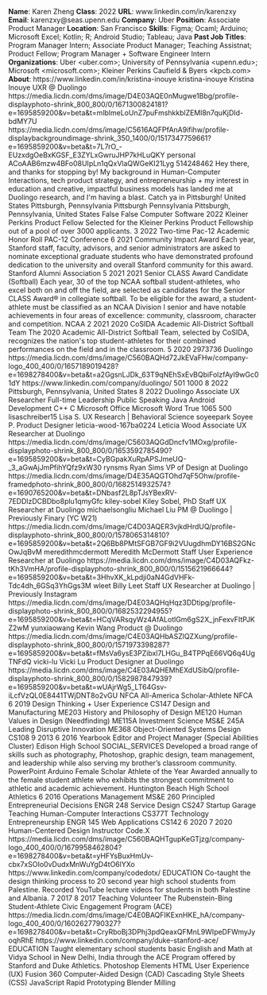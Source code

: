 **Name**: Karen Zheng
**Class**: 2022
**URL**: www\.linkedin\.com/in/karenzxy
**Email**: karenzxy@seas\.upenn\.edu
**Company**: Uber
**Position**: Associate Product Manager
**Location**: San Francisco
**Skills**: Figma; Ocaml; Arduino; Microsoft Excel; Kotlin; R; Android Studio; Tableau; Java
**Past Job Titles**: Program Manager Intern; Associate Product Manager; Teaching Assistnat; Product Fellow; Program Manager \+ Software Engineer Intern
**Organizations**: Uber <uber\.com>; University of Pennsylvania <upenn\.edu>; Microsoft <microsoft\.com>; Kleiner Perkins Caufield & Byers <kpcb\.com>
**About**: https://www\.linkedin\.com/in/kristina\-inouye kristina\-inouye Kristina Inouye UXR @ Duolingo https://media\.licdn\.com/dms/image/D4E03AQE0nMugwe1Bbg/profile\-displayphoto\-shrink\_800\_800/0/1671300824181?e=1695859200&v=beta&t=mlblmeLoUnZ7puFmshkkblZEMl8n7quKjDId\-bdMY7U https://media\.licdn\.com/dms/image/C5616AQFPfAnA9ifihw/profile\-displaybackgroundimage\-shrink\_350\_1400/0/1517347759661?e=1695859200&v=beta&t=7L7rO\_\-EUzxdgOeBxKGSF\_E3ZYLxGwruJHP7kHLuQKY personal ACoAAB6mzw4BFo08UIpLn1qQxVlaQWGeKI21Lyg 514248462 Hey there, and thanks for stopping by\!   My background in Human\-Computer Interactions, tech product strategy, and entrepreneurship \+ my interest in education and creative, impactful business models has landed me at Duolingo research, and I'm having a blast\.  Catch ya in Pittsburgh\! United States Pittsburgh, Pennsylvania Pittsburgh Pennsylvania Pittsburgh, Pennsylvania, United States False False Computer Software 2022 Kleiner Perkins Product Fellow Selected for the Kleiner Perkins Product Fellowship out of a pool of over 3000 applicants\. 3 2022 Two\-time Pac\-12 Academic Honor Roll PAC\-12 Conference 6 2021 Community Impact Award Each year, Stanford staff, faculty, advisors, and senior administrators are asked to nominate exceptional graduate students who have demonstrated profound dedication to the university and overall Stanford community for this award\. Stanford Alumni Association 5 2021 2021 Senior CLASS Award Candidate \(Softball\) Each year, 30 of the top NCAA softball student\-athletes, who excel both on and off the field, are selected as candidates for the Senior CLASS Award® in collegiate softball\.  To be eligible for the award, a student\-athlete must be classified as an NCAA Division I senior and have notable achievements in four areas of excellence: community, classroom, character and competition\. NCAA 2 2021 2020 CoSIDA Academic All\-District Softball Team The 2020 Academic All\-District Softball Team, selected by CoSIDA, recognizes the nation's top student\-athletes for their combined performances on the field and in the classroom\. 5 2020 2973736 Duolingo https://media\.licdn\.com/dms/image/C560BAQHd72JkEVaFHw/company\-logo\_400\_400/0/1657189019428?e=1698278400&v=beta&t=a2GgsnLJDk\_63T9qNEhSxEvBQbiFolzfAyI9wGc01dY https://www\.linkedin\.com/company/duolingo/ 501 1000 8 2022 Pittsburgh, Pennsylvania, United States 8 2022 Duolingo Associate UX Researcher Full\-time Leadership Public Speaking Java Android Development C\+\+ C Microsoft Office Microsoft Word True 1065 500 lisaschreiber15 Lisa S\. UX Research | Behavioral Science soyeepark Soyee P\. Product Designer leticia\-wood\-167ba0224 Leticia Wood Associate UX Researcher at Duolingo https://media\.licdn\.com/dms/image/C5603AQGdDncfv1MOxg/profile\-displayphoto\-shrink\_800\_800/0/1653592785490?e=1695859200&v=beta&t=CyBGpakXuRpAPSJmeUQ\-\_3\_aGwAjJmPfihYQfz9xW30 rynsms Ryan Sims VP of Design at Duolingo https://media\.licdn\.com/dms/image/D4E35AQGTOhd7qF5Ohw/profile\-framedphoto\-shrink\_800\_800/0/1682514932574?e=1690765200&v=beta&t=DNbasf2L8pTJsYBexRV\-7EDDlzDCBDbo8plu1qmyGfc kiley\-sobel Kiley Sobel, PhD Staff UX Researcher at Duolingo michaelsongliu Michael Liu PM @ Duolingo | Previously Finary \(YC W21\) https://media\.licdn\.com/dms/image/C4D03AQER3vjkdHrdUQ/profile\-displayphoto\-shrink\_800\_800/0/1578065314810?e=1695859200&v=beta&t=2Q6Bb8PMtSFGB7GF9i2VUugdhmDY16BS2GNcOwJqBvM meredithmcdermott Meredith McDermott Staff User Experience Researcher at Duolingo https://media\.licdn\.com/dms/image/C4D03AQFkz\-tKh3VmHA/profile\-displayphoto\-shrink\_800\_800/0/1515621966644?e=1695859200&v=beta&t=3HhvXK\_kLpdji0aN4GdVHFk\-Tdc4dh\_6GSq3YhGgs3M wleet Billy Leet Staff UX Researcher at Duolingo | Previously Instagram https://media\.licdn\.com/dms/image/D4E03AQHqHqz3DDtipg/profile\-displayphoto\-shrink\_800\_800/0/1682532294955?e=1695859200&v=beta&t=HCqVARsqyWz4AfALotlGm6gS2X\_jnFexvFItPJKZ2wM yunxiaowang Kevin Wang Product @ Duolingo https://media\.licdn\.com/dms/image/C4E03AQHbASZlQZXung/profile\-displayphoto\-shrink\_800\_800/0/1571973398287?e=1695859200&v=beta&t=fMsVa6ysE3PZibxl7LHGu\_B4TPPqE66VQ6q4UgTNFdQ vicki\-lu Vicki Lu Product Designer at Duolingo https://media\.licdn\.com/dms/image/C4E03AQHEMhEXdUSibQ/profile\-displayphoto\-shrink\_800\_800/0/1582987847939?e=1695859200&v=beta&t=wUAjrWg5\_LT64Gsv\-iLcfVzQL0E8441TWjDNT8o2vGU NFCA All\-America Scholar\-Athlete NFCA 6 2019 Design Thinking \+ User Experience CS147 Design and Manufacturing ME203 History and Philosophy of Design ME120 Human Values in Design \(Needfinding\) ME115A Investment Science MS&E 245A Leading Disruptive Innovation ME368 Object\-Oriented Systems Design CS108 9 2013 6 2016 Yearbook Editor and Project Manager \(Special Abilities Cluster\) Edison High School SOCIAL\_SERVICES Developed a broad range of skills such as photography, Photoshop, graphic design, team management, and leadership while also serving my brother’s classroom community\. PowerPoint Arduino Female Scholar Athlete of the Year Awarded annually to the female student athlete who exhibits the strongest commitment to athletic and academic achievement\. Huntington Beach High School Athletics 6 2016 Operations Management MS&E 260 Principled Entrepreneurial Decisions ENGR 248 Service Design CS247 Startup Garage Teaching Human\-Computer Interactions CS377T Technology Entrepreneurship ENGR 145 Web Applications CS142 6 2020 7 2020 Human\-Centered Design Instructor Code\.X https://media\.licdn\.com/dms/image/C560BAQHTgupKeGTjzg/company\-logo\_400\_400/0/1679958462804?e=1698278400&v=beta&t=yHFYsBuxHmUv\-cbx7xSOIo0vDudxMnWuYgD4tO6lYXo https://www\.linkedin\.com/company/codedotx/ EDUCATION Co\-taught the design thinking process to 20 second year high school students from Palestine\. Recorded YouTube lecture videos for students in both Palestine and Albania\. 7 2017 8 2017 Teaching Volunteer The Rubenstein\-Bing Student\-Athlete Civic Engagement Program \(ACE\) https://media\.licdn\.com/dms/image/C4E0BAQFIKExnHKE\_hA/company\-logo\_400\_400/0/1602627790327?e=1698278400&v=beta&t=CryRboBj3DPhj3pdQeaxQFMnL9WIpeDFWmyJyoqhRhE https://www\.linkedin\.com/company/duke\-stanford\-ace/ EDUCATION Taught elementary school students basic English and Math at Vidya School in New Delhi, India through the ACE Program offered by Stanford and Duke Athletics\. Photoshop Elements HTML User Experience \(UX\) Fusion 360 Computer\-Aided Design \(CAD\) Cascading Style Sheets \(CSS\) JavaScript Rapid Prototyping Blender Milling
